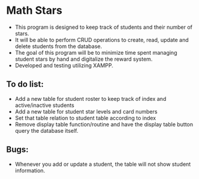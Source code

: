 # Math Stars

* This program is designed to keep track of students and their number of stars.
* It will be able to perform CRUD operations to create, read, update and delete students from the database.
* The goal of this program will be to minimize time spent managing student stars by hand and digitalize the reward system.
* Developed and testing utilizing XAMPP.

## To do list:

* Add a new table for student roster to keep track of index and active/inactive students
* Add a new table for student star levels and card numbers 
* Set that table relation to student table according to index
* Remove display table function/routine and have the display table button query the database itself.


## Bugs:

* Whenever you add or update a student, the table will not show student information.